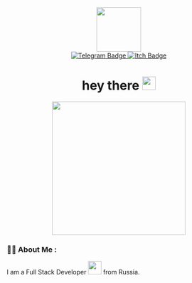 [Добавлениее изображения]:#
<div id="header" align="center">
    <img src="https://media.giphy.com/media/wKWxuUOcp9fdvckBty/giphy.gif" width="100"/>
</div>

[Добавлениее ссылок на профили]:#
<div id="badges" align="center">
    <a href = "https://t.me/terriorra">
        <img src="https://img.shields.io/badge/telegram-blue?logo=telegram&logoColor=white&style=for-the-badge" alt="Telegram Badge"/>
    </a>
    <a href = "https://terriorra.itch.io/">
        <img src="https://img.shields.io/badge/Itch.io-FA5C5C?style=for-the-badge&logo=itchdotio&logoColor=white", alt="Itch Badge"/>
    </a>
</div>

[Добавлениее счётчика просмотров профиля]:#
<div align="center">
    <img src="https://komarev.com/ghpvc/?username=terriorra&style=flat-square&color=blue" alt=""/>
</div>

[Основная информационная часть.]:#
[Просто приветствие]:#
<div align="center">
    <h1>
        hey there
        <img src="https://media.giphy.com/media/hvRJCLFzcasrR4ia7z/giphy.gif" width="30px"/>
    </h1>
</div>

[Новый раздел: о себе]:#
<div align="center">
    <img src="https://media.giphy.com/media/qQRfz2VfUbDeebczif/giphy.gif"  height="300"/>
</div>

### :woman_technologist: About Me :
I am a Full Stack Developer <img src="https://media.giphy.com/media/WUlplcMpOCEmTGBtBW/giphy.gif" width="30"> from Russia.
